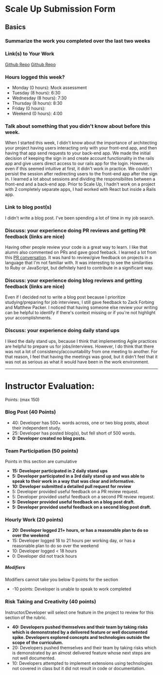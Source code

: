 # Scale Up Submission Form

## Basics

### Summarize the work you completed over the last two weeks

### Link(s) to Your Work

 [Github Repo](https://github.com/roscalabrin/climbing-sensei-API)
 [Github Repo](https://github.com/roscalabrin/climbing-sensei)

### Hours logged this week?

- Monday (0 hours): Mock assessment
- Tuesday (8 hours): 6:30
- Wednesday (8 hours): 7:30
- Thursday (8 hours): 8:30
- Friday (0 hours):
- Weekend (0 hours): 4:00


### Talk about something that you didn't know about before this week.
When I started this week, I didn't know about the importance of architecting your project having users interacting only with your front-end app, and then having that app send requests to your back-end app.
We made the initial decision of keeping the sign in and create account functionality in the rails app and give users direct access to our rails app for the login. However, even if this seemed intuitive at first, it didn't work in practice. We couldn't persist the session after redirecting users to the front-end app after the sign in.
I learned a lot about sessions and dividing the responsibilites between a front-end and a back-end app.
Prior to Scale Up, I hadn't work on a project with 2 completely separate apps, I had worked with React but inside a Rails app.

### Link to blog post(s)
I didn't write a blog post. I've been spending a lot of time in my job search.

### Discuss: your experience doing PR reviews and getting PR feedback (links are nice)
Having other people review your code is a great way to learn. I like that alumni also commented on PRs and gave good feeback. I learned a lot from this [PR conversation](https://github.com/roscalabrin/climbing-sensei/pull/20).
It was hard to review/give feedback on projects in a language that I'm not familiar with. It was interesting to see the similarities to Ruby or JavaScript, but defnitely hard to contribute in a significant way.

### Discuss: your experience doing blog reviews and getting feedback (links are nice)
Even if I decided not to write a blog post because I prioritize studying/preparing for job interviews, I still gave feedback to Zack Forbing and Matthew Packer.
I noticed that having someone else review your writing can be helpful to identify if there's context missing or if you're not highlight your accomplishments.

### Discuss: your experience doing daily stand ups
I liked the daily stand ups, because I think that implementing Agile practices are helpful to prepare us for jobs/interviews.
However, I do think that there was not a lot of consistency/accountability from one meeting to another. For that reason, I feel that having the meetings was good, but it didn't feel that it was not as serious as what it would have been in the work environment.

-----

# Instructor Evaluation:

Points: (max 150)

### Blog Post (40 Points)  

* 40: Developer has 500+ words across, one or two blog posts, about their independent study.
* 25: Developer has posted blog(s), but fell short of 500 words.
* **0: Developer created no blog posts.**

### Team Participation (50 points)

Points in this section are cumulative

* **15: Developer participated in 2 daily stand ups**
* **5: Developer participated in a 3rd daily stand up and was able to speak to their work in a way that was clear and informative.**
* **10: Developer submitted a detailed pull request for review**
* 5: Developer provided useful feedback on a PR review request.
* 5: Developer provided useful feedback on a second PR review request.
* **5: Developer provided useful feedback on a blog post draft.**
* **5: Developer provided useful feedback on a second blog post draft.**

### Hourly Work (20 points)

* **20: Developer logged 21+ hours, or has a reasonable plan to do so over the weekend**
* 15: Developer logged 18 to 21 hours per working day, or has a reasonable plan to do so over the weekend
* 10: Developer logged < 18 hours
* 0: Developer did not track hours

##### Modifiers

Modifiers cannot take you below 0 points for the section

* -10 points: Developer is unable to speak to work completed

### Risk Taking and Creativity (40 points)

Instructor/Developer will select one feature in the project to review for this section of the rubric.

* **40: Developers pushed themselves and their team by taking risks which is demonstrated by a delivered feature or well documented spike. Developers explored concepts and technologies outside the scope of the curriculum.**
* 20: Developers pushed themselves and their team by taking risks which is demonstrated by an almost delivered feature whose next steps are not well documented.
* 10: Developers attempted to implement extensions using technologies not covered in class but it did not result in code or documentation.
